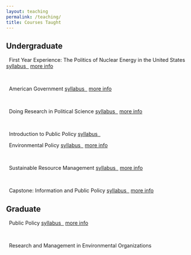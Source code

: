 ```yaml
---
layout: teaching
permalink: /teaching/
title: Courses Taught
---
```


## Undergraduate 

<p><i class="fa fa-mortar-board"></i>&nbsp; First Year Experience: The Politics of Nuclear Energy in the United States
<a href="{{ site.url }}/teaching/FYEsyllabus.pdf" class="btn-info">syllabus &nbsp;<i class="fa fa-file-pdf-o"></i></a>
<a href="{{ site.url}}/teaching/fye.html" class="btn-info">more info</a></p>

<br />
<p><i class="fa fa-mortar-board"></i>&nbsp; American Government 
<a href="{{ site.url }}/teaching/AGfall18.pdf" class="btn-info">syllabus &nbsp;<i class="fa fa-file-pdf-o"></i></a>
<a href="{{ site.url}}/teaching/poli101.html" class="btn-info">more info</a></p>

<br />
<p><i class="fa fa-mortar-board"></i>&nbsp; Doing Research in Political Science 
<a href="{{ site.url }}/teaching/DRPsyllabus.pdf" class="btn-info">syllabus &nbsp;<i class="fa fa-file-pdf-o"></i></a>
<a href="{{ site.url}}/teaching/poli205.html" class="btn-info">more info</a></p>

<br />
<p><i class="fa fa-mortar-board"></i>&nbsp; Introduction to Public Policy 
<a href="{{ site.url }}/teaching/PPsyllabus.pdf" class="btn-info">syllabus &nbsp;<i class="fa fa-file-pdf-o"></i></a>
<!-- <a href="{{ site.url}}/teaching/poli205.html" class="btn-info">more info</a></p> -->

<br />
<p><i class="fa fa-mortar-board"></i>&nbsp; Environmental Policy
<a href="{{ site.url }}/teaching/EPsyllabus.pdf" class="btn-info">syllabus &nbsp;<i class="fa fa-file-pdf-o"></i></a>
<a href="{{ site.url}}/teaching/poli307.html" class="btn-info">more info</a></p>

<br />
<p><i class="fa fa-mortar-board"></i>&nbsp; Sustainable Resource Management
<a href="{{ site.url }}/teaching/SRsyllabus.pdf" class="btn-info">syllabus &nbsp;<i class="fa fa-file-pdf-o"></i></a>
<a href="{{ site.url}}/teaching/poli319.html" class="btn-info">more info</a></p>

<br />
<p><i class="fa fa-mortar-board"></i>&nbsp; Capstone: Information and Public Policy
<a href="{{ site.url }}/teaching/CPsyllabus.pdf" class="btn-info">syllabus &nbsp;<i class="fa fa-file-pdf-o"></i></a>
<a href="{{ site.url}}/teaching/poli405.html" class="btn-info">more info</a></p>

## Graduate

<p><i class="fa fa-mortar-board"></i>&nbsp; Public Policy
<a href="{{ site.url }}/teaching/PPfall18.pdf" class="btn-info">syllabus &nbsp;<i class="fa fa-file-pdf-o"></i></a>
<a href="{{ site.url}}/teaching/evss602.html" class="btn-info">more info</a></p>

<br />
<p><i class="fa fa-mortar-board"></i>&nbsp; Research and Management in Environmental Organizations
<!-- <a href="{{ site.url }}/teaching/PPfall18.pdf" class="btn-info">syllabus &nbsp;<i class="fa fa-file-pdf-o"></i></a>
<a href="{{ site.url}}/teaching/evss602.html" class="btn-info">more info</a></p> -->



